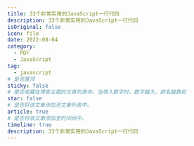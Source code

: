 ```yaml
---
title: 33个非常实用的JavaScript一行代码
description: 33个非常实用的JavaScript一行代码
isOriginal: false
icon: file
date: 2022-08-04
category:
  - PDF
  - JavaScript
tag:
  - javascript
# 是否置顶
sticky: false
# 是否收藏在博客主题的文章列表中。当填入数字时，数字越大，排名越靠前
star: false
# 是否将该文章添加至文章列表中。
article: true
# 是否将该文章添加至时间线中。
timeline: true
description: 33个非常实用的JavaScript一行代码
---
```

<CountView></CountView>
<!-- more -->


<PDF url="https://lc-gluttony.s3.amazonaws.com/LfQUMiHwWA4l/CE8QJajQLLlvGnSpxloMIoYdAMNKAMl4/33%E4%B8%AA%E9%9D%9E%E5%B8%B8%E5%AE%9E%E7%94%A8%E7%9A%84JavaScript%E4%B8%80%E8%A1%8C%E4%BB%A3%E7%A0%81.pdf"  />